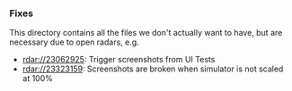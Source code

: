 ### Fixes

This directory contains all the files we don't actually want to have, but are necessary due to open radars, e.g.
- [rdar://23062925](https://openradar.appspot.com/radar?id=5056366381105152): Trigger screenshots from UI Tests
- [rdar://23323159](https://openradar.appspot.com/radar?id=6127019184095232): Screenshots are broken when simulator is not scaled at 100%

